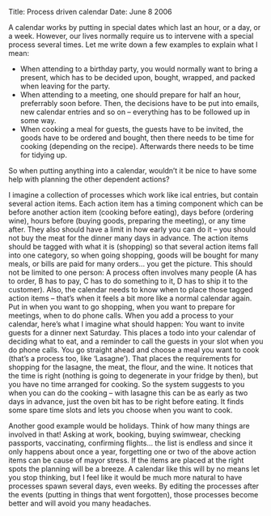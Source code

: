 Title: Process driven calendar
Date: June 8 2006

A calendar works by putting in special dates which last an hour, or a day, or a week. However, our lives normally require us to intervene with a special process several times. Let me write down a few examples to explain what I mean:

* When attending to a birthday party, you would normally want to bring a present, which has to be decided upon, bought, wrapped, and packed when leaving for the party.
* When attending to a meeting, one should prepare for half an hour, preferrably soon before. Then, the decisions have to be put into emails, new calendar entries and so on – everything has to be followed up in some way.
* When cooking a meal for guests, the guests have to be invited, the goods have to be ordered and bought, then there needs to be time for cooking (depending on the recipe). Afterwards there needs to be time for tidying up.

So when putting anything into a calendar, wouldn’t it be nice to have some help with planning the other dependent actions?

I imagine a collection of processes which work like ical entries, but contain several action items. Each action item has a timing component which can be before another action item (cooking before eating), days before (ordering wine), hours before (buying goods, preparing the meeting), or any time after. They also should have a limit in how early you can do it – you should not buy the meat for the dinner many days in advance. The action items should be tagged with what it is (shopping) so that several action items fall into one category, so when going shopping, goods will be bought for many meals, or bills are paid for many orders… you get the picture. This should not be limited to one person: A process often involves many people (A has to order, B has to pay, C has to do something to it, D has to ship it to the customer).
Also, the calendar needs to know when to place those tagged action items – that’s when it feels a bit more like a normal calendar again. Put in when you want to go shopping, when you want to prepare for meetings, when to do phone calls.
When you add a process to your calendar, here’s what I imagine what should happen: You want to invite guests for a dinner next Saturday. This places a todo into your calendar of deciding what to eat, and a reminder to call the guests in your slot when you do phone calls. You go straight ahead and choose a meal you want to cook (that’s a process too, like ‘Lasagne’). That places the requirements for shopping for the lasagne, the meat, the flour, and the wine. It notices that the time is right (nothing is going to degenerate in your fridge by then), but you have no time arranged for cooking. So the system suggests to you when you can do the cooking – with lasagne this can be as early as two days in advance, just the oven bit has to be right before eating. It finds some spare time slots and lets you choose when you want to cook.

Another good example would be holidays. Think of how many things are involved in that! Asking at work, booking, buying swimwear, checking passports, vaccinating, confirming flights… the list is endless and since it only happens about once a year, forgetting one or two of the above action items can be cause of mayor stress. If the items are placed at the right spots the planning will be a breeze.
A calendar like this will by no means let you stop thinking, but I feel like it would be much more natural to have processes spawn several days, even weeks. By editing the processes after the events (putting in things that went forgotten), those processes become better and will avoid you many headaches.